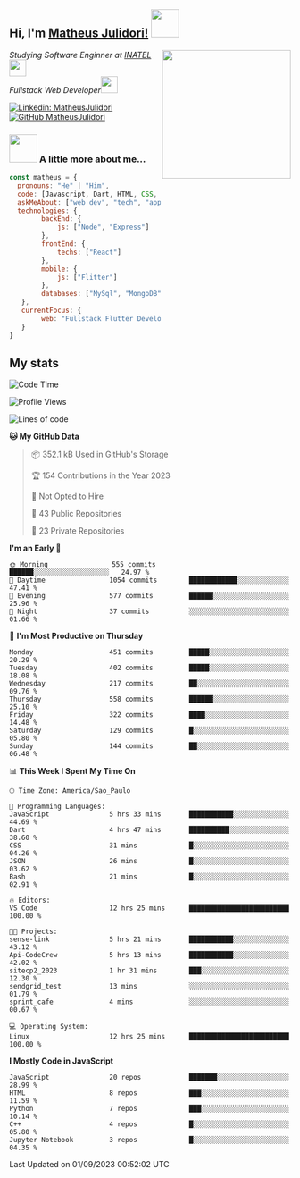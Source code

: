 <h2> Hi, I'm <a href="https://matheusjulidori.github.io" target="_blank">Matheus Julidori!</a> <img src="https://media.giphy.com/media/12oufCB0MyZ1Go/giphy.gif" width="50"></h2>
<img align='right' src="https://media.giphy.com/media/3oKIPnAiaMCws8nOsE/giphy.gif" width="230" height="auto">
<p><em>Studying Software Enginner at <a href="http://www.inatel.br" target="_blank">INATEL</a><img src="https://media.giphy.com/media/fYSnHlufseco8Fh93Z/giphy.gif" width="30"></br>
  Fullstack Web Developer<img src="https://media.giphy.com/media/WUlplcMpOCEmTGBtBW/giphy.gif" width="30">
</em></p>

[![Linkedin: MatheusJulidori](https://img.shields.io/badge/-MatheusJulidori-blue?style=flat-square&logo=Linkedin&logoColor=white&link=https://www.linkedin.com/in/MatheusJulidori/)](https://www.linkedin.com/in/MatheusJulidori/)
[![GitHub MatheusJulidori](https://img.shields.io/github/followers/matheusjulidori?label=follow&style=social)](https://github.com/MatheusJulidori)


### <img src="https://media.giphy.com/media/VgCDAzcKvsR6OM0uWg/giphy.gif" width="50"> A little more about me...  

```javascript
const matheus = {
  pronouns: "He" | "Him",
  code: [Javascript, Dart, HTML, CSS, Python, Java, C++],
  askMeAbout: ["web dev", "tech", "app dev", "games"],
  technologies: {
        backEnd: {
            js: ["Node", "Express"]
        },
        frontEnd: {
            techs: ["React"]
        },
        mobile: {
            js: ["Flitter"]
        },
        databases: ["MySql", "MongoDB","PostgreSQL","MariaDB"],
   },
   currentFocus: {
        web: "Fullstack Flutter Development"
   }
}
```
<h2>My stats</h2>

<!--START_SECTION:waka-->
![Code Time](http://img.shields.io/badge/Code%20Time-336%20hrs%208%20mins-blue)

![Profile Views](http://img.shields.io/badge/Profile%20Views-0-blue)

![Lines of code](https://img.shields.io/badge/From%20Hello%20World%20I%27ve%20Written-7.0%20million%20lines%20of%20code-blue)

**🐱 My GitHub Data** 

> 📦 352.1 kB Used in GitHub's Storage 
 > 
> 🏆 154 Contributions in the Year 2023
 > 
> 🚫 Not Opted to Hire
 > 
> 📜 43 Public Repositories 
 > 
> 🔑 23 Private Repositories 
 > 
**I'm an Early 🐤** 

```text
🌞 Morning                555 commits         ██████░░░░░░░░░░░░░░░░░░░   24.97 % 
🌆 Daytime                1054 commits        ████████████░░░░░░░░░░░░░   47.41 % 
🌃 Evening                577 commits         ██████░░░░░░░░░░░░░░░░░░░   25.96 % 
🌙 Night                  37 commits          ░░░░░░░░░░░░░░░░░░░░░░░░░   01.66 % 
```
📅 **I'm Most Productive on Thursday** 

```text
Monday                   451 commits         █████░░░░░░░░░░░░░░░░░░░░   20.29 % 
Tuesday                  402 commits         █████░░░░░░░░░░░░░░░░░░░░   18.08 % 
Wednesday                217 commits         ██░░░░░░░░░░░░░░░░░░░░░░░   09.76 % 
Thursday                 558 commits         ██████░░░░░░░░░░░░░░░░░░░   25.10 % 
Friday                   322 commits         ████░░░░░░░░░░░░░░░░░░░░░   14.48 % 
Saturday                 129 commits         █░░░░░░░░░░░░░░░░░░░░░░░░   05.80 % 
Sunday                   144 commits         ██░░░░░░░░░░░░░░░░░░░░░░░   06.48 % 
```


📊 **This Week I Spent My Time On** 

```text
🕑︎ Time Zone: America/Sao_Paulo

💬 Programming Languages: 
JavaScript               5 hrs 33 mins       ███████████░░░░░░░░░░░░░░   44.69 % 
Dart                     4 hrs 47 mins       ██████████░░░░░░░░░░░░░░░   38.60 % 
CSS                      31 mins             █░░░░░░░░░░░░░░░░░░░░░░░░   04.26 % 
JSON                     26 mins             █░░░░░░░░░░░░░░░░░░░░░░░░   03.62 % 
Bash                     21 mins             █░░░░░░░░░░░░░░░░░░░░░░░░   02.91 % 

🔥 Editors: 
VS Code                  12 hrs 25 mins      █████████████████████████   100.00 % 

🐱‍💻 Projects: 
sense-link               5 hrs 21 mins       ███████████░░░░░░░░░░░░░░   43.12 % 
Api-CodeCrew             5 hrs 13 mins       ███████████░░░░░░░░░░░░░░   42.02 % 
sitecp2_2023             1 hr 31 mins        ███░░░░░░░░░░░░░░░░░░░░░░   12.30 % 
sendgrid_test            13 mins             ░░░░░░░░░░░░░░░░░░░░░░░░░   01.79 % 
sprint_cafe              4 mins              ░░░░░░░░░░░░░░░░░░░░░░░░░   00.67 % 

💻 Operating System: 
Linux                    12 hrs 25 mins      █████████████████████████   100.00 % 
```

**I Mostly Code in JavaScript** 

```text
JavaScript               20 repos            ███████░░░░░░░░░░░░░░░░░░   28.99 % 
HTML                     8 repos             ███░░░░░░░░░░░░░░░░░░░░░░   11.59 % 
Python                   7 repos             ███░░░░░░░░░░░░░░░░░░░░░░   10.14 % 
C++                      4 repos             █░░░░░░░░░░░░░░░░░░░░░░░░   05.80 % 
Jupyter Notebook         3 repos             █░░░░░░░░░░░░░░░░░░░░░░░░   04.35 % 
```




 Last Updated on 01/09/2023 00:52:02 UTC
<!--END_SECTION:waka-->
